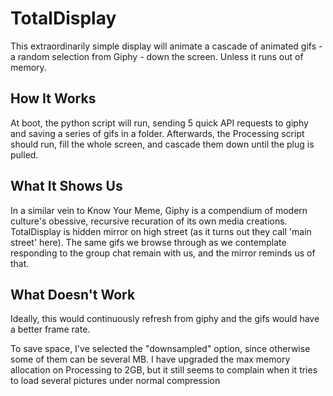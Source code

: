 # TotalDisplay

This extraordinarily simple display will animate a cascade of animated gifs - a random selection from Giphy - down the screen. Unless it runs out of memory.

## How It Works

At boot, the python script will run, sending 5 quick API requests to giphy and saving a series of gifs in a folder. Afterwards, the Processing script should run, fill the whole screen, and cascade them down until the plug is pulled.

## What It Shows Us

In a similar vein to Know Your Meme, Giphy is a compendium of modern culture's obessive, recursive recuration of its own media creations. TotalDisplay is hidden mirror on high street (as it turns out they call 'main street' here). The same gifs we browse through as we contemplate responding to the group chat remain with us, and the mirror reminds us of that.

## What Doesn't Work

Ideally, this would continuously refresh from giphy and the gifs would have a better frame rate. 

To save space, I've selected the "downsampled" option, since otherwise some of them can be several MB. I have upgraded the max memory allocation on Processing to 2GB, but it still seems to complain when it tries to load several pictures under normal compression
